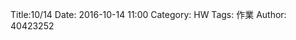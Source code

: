 Title:10/14
Date: 2016-10-14 11:00
Category: HW
Tags: 作業
Author: 40423252



<!-- PELICAN_END_SUMMARY -->

